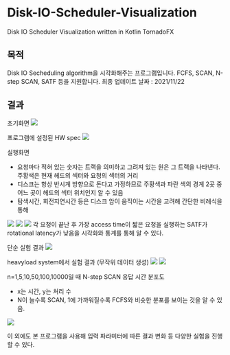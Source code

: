 # Disk-IO-Scheduler-Visualization
Disk IO Scheduler Visualization written in Kotlin TornadoFX

## 목적
Disk IO Secheduling algorithm을 시각화해주는 프로그램입니다.
FCFS, SCAN, N-step SCAN, SATF 등을 지원합니다.
최종 업데이트 날짜 : 2021/11/22

## 결과
초기화면
<img src="imgs/초기화면.PNG" />

프로그램에 설정된 HW spec
<img src="imgs/파라메타.PNG" />

실행화면
* 요청마다 적혀 있는 숫자는 트랙을 의미하고 그려져 있는 원은 그 트랙을 나타낸다. 주황색은 현재 헤드의 섹터와 요청의 섹터의 거리
* 디스크는 항상 반시계 방향으로 돈다고 가정하므로 주황색과 파란 색의 경계 2곳 중 어느 곳이 헤드의 섹터 위치인지 알 수 있음
* 탐색시간, 회전지연시간 등은 디스크 암이 움직이는 시간을 고려해 간단한 비례식을 통해 

<img src="imgs/실행화면1.PNG" />
<img src="imgs/실행화면2.PNG" />
<img src="imgs/실행화면3.PNG" />
각 요청이 끝난 후 가장 access time이 짧은 요청을 실행하는 SATF가 rotational latency가 낮음을 시각화와 통계를 통해 알 수 있다.


단순 실험 결과
<img src="imgs/단순실험결과.PNG" />

heavyload system에서 실험 결과 (무작위 데이터 생성)
<img src="imgs/heavyload 시스템 결과.PNG" />
<img size="480x240" src="imgs/Arm stickness.PNG" />

n=1,5,10,50,100,10000일 때 N-step SCAN 응답 시간 분포도
* x는 시간, y는 처리 수
* N이 늘수록 SCAN, 1에 가까워질수록 FCFS와 비슷한 분포를 보이는 것을 알 수 있음.
<img src="imgs/N-step 분포도.PNG" />


이 외에도 본 프로그램을 사용해 입력 파라미터에 따른 결과 변화 등 다양한 실험을 진행할 수 있다.
